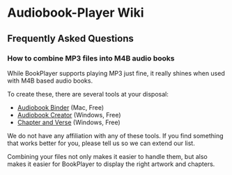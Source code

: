 # Audiobook-Player Wiki

## Frequently Asked Questions

### How to combine MP3 files into M4B audio books

While BookPlayer supports playing MP3 just fine, it really shines when used with M4B based audio books.

To create these, there are several tools at your disposal: 

- [Audiobook Binder](http://bluezbox.com/audiobookbinder.html) (Mac, Free) 
- [Audiobook Creator](http://www.audiobookcreator.de/en/index.html) (Windows, Free) 
- [Chapter and Verse](http://lodensoftware.com/chapter-and-verse/) (Windows, Free) 

We do not have any affiliation with any of these tools. If you find something that works better for you, please tell us so we can extend our list.

Combining your files not only makes it easier to handle them, but also makes it easier for BookPlayer to display the right artwork and chapters.
